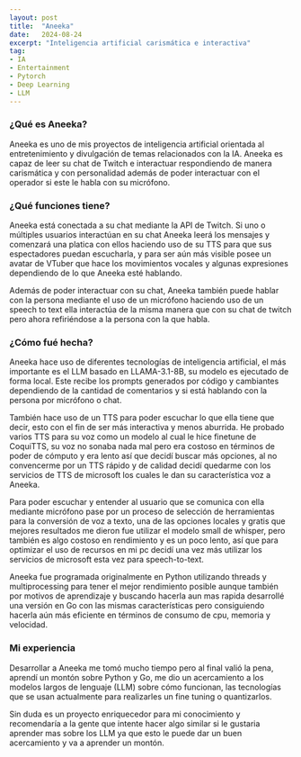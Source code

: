```yaml
---
layout: post
title:  "Aneeka"
date:   2024-08-24
excerpt: "Inteligencia artificial carismática e interactiva"
tag:
- IA
- Entertainment
- Pytorch
- Deep Learning
- LLM
---
```


### ¿Qué es Aneeka?
Aneeka es uno de mis proyectos de inteligencia artificial orientada al entretenimiento y divulgación de temas relacionados con la IA.
Aneeka es capaz de leer su chat de Twitch e interactuar respondiendo de manera carismática y con personalidad además de poder interactuar con el operador si este le habla con su micrófono.

### ¿Qué funciones tiene?
Aneeka está conectada a su chat mediante la API de Twitch. Si uno o múltiples usuarios interactúan en su chat Aneeka leerá los mensajes y comenzará una platica con ellos haciendo uso de su TTS para que sus espectadores puedan escucharla, y para ser aún más visible posee un avatar de VTuber que hace los movimientos vocales y algunas expresiones dependiendo de lo que Aneeka esté hablando.

Además de poder interactuar con su chat, Aneeka también puede hablar con la persona mediante el uso de un micrófono haciendo uso de un speech to text ella interactúa de la misma manera que con su chat de twitch pero ahora refiriéndose a la persona con la que habla.

### ¿Cómo fué hecha?
Aneeka hace uso de diferentes tecnologías de inteligencia artificial, el más importante es el LLM basado en LLAMA-3.1-8B, su modelo es ejecutado de forma local. Este recibe los prompts generados por código y cambiantes dependiendo de la cantidad de comentarios y si está hablando con la persona por micrófono o chat.

También hace uso de un TTS para poder escuchar lo que ella tiene que decir, esto con el fin de ser más interactiva y menos aburrida. He probado varios TTS para su voz como un modelo al cual le hice finetune de CoquiTTS, su voz no sonaba nada mal pero era costoso en términos de poder de cómputo y era lento así que decidí buscar más opciones, al no convencerme por un TTS rápido y de calidad decidí quedarme con los servicios de TTS de microsoft los cuales le dan su característica voz a Aneeka.

Para poder escuchar y entender al usuario que se comunica con ella mediante micrófono pase por un proceso de selección de herramientas para la conversión de voz a texto, una de las opciones locales y gratis que mejores resultados me dieron fue utilizar el modelo small de whisper, pero también es algo costoso en rendimiento y es un poco lento, así que para optimizar el uso de recursos en mi pc decidí una vez más utilizar los servicios de microsoft esta vez para speech-to-text.

Aneeka fue programada originalmente en Python utilizando threads y multiprocessing para tener el mejor rendimiento posible aunque también por motivos de aprendizaje y buscando hacerla aun mas rapida desarrollé una versión en Go con las mismas características pero consiguiendo hacerla aún más eficiente en términos de consumo de cpu, memoria y velocidad.

### Mi experiencia
Desarrollar a Aneeka me tomó mucho tiempo pero al final valió la pena, aprendí un montón sobre Python y Go, me dio un acercamiento a los modelos largos de lenguaje (LLM) sobre cómo funcionan, las tecnologías que se usan actualmente para realizarles un fine tuning o quantizarlos.

Sin duda es un proyecto enriquecedor para mi conocimiento y recomendaría a la gente que intente hacer algo similar si le gustaria aprender mas sobre los LLM ya que esto le puede dar un buen acercamiento y va a aprender un montón.